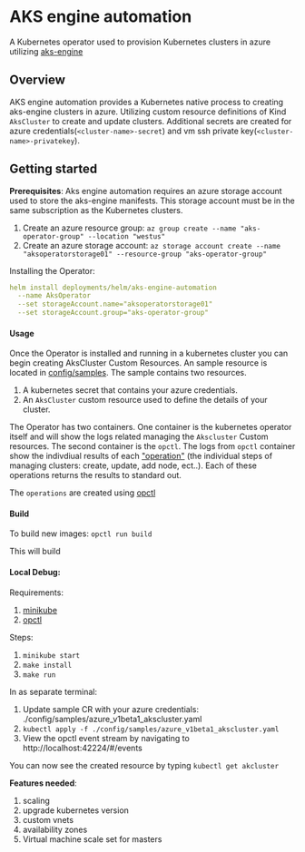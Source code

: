 # AKS engine automation

A Kubernetes operator used to provision Kubernetes clusters in azure utilizing [aks-engine](https://github.com/Azure/aks-engine)

## Overview
AKS engine automation provides a Kubernetes native process to creating aks-engine clusters in azure. 
Utilizing custom resource definitions of Kind `AksCluster` to create and update clusters. 
Additional secrets are created for azure credentials(`<cluster-name>-secret`) and vm ssh private key(`<cluster-name>-privatekey`).

## Getting started

**Prerequisites**:
Aks engine automation requires an azure storage account used to store the aks-engine manifests. 
This storage account must be in the same subscription as the Kubernetes clusters.
1. Create an azure resource group: 
`az group create --name "aks-operator-group" --location "westus"`
1. Create an azure storage account: 
`az storage account create --name "aksoperatorstorage01" --resource-group "aks-operator-group"`

Installing the Operator:
```yaml
helm install deployments/helm/aks-engine-automation 
  --name AksOperator 
  --set storageAccount.name="aksoperatorstorage01" 
  --set storageAccount.group="aks-operator-group"
```

#### Usage
Once the Operator is installed and running in a kubernetes cluster you can begin creating AksCluster Custom Resources.
An sample resource is located in [config/samples](config/samples).
The sample contains two resources.
1. A kubernetes secret that contains your azure credentials.
1. An `AksCluster` custom resource used to define the details of your cluster.

The Operator has two containers. One container is the kubernetes operator itself and will show the logs 
related managing the `Akscluster` Custom resources. The second container is the `opctl`.
The logs from `opctl` container show the indivdiual results of each ["operation"](operations) 
(the individual steps of managing clusters: create, update, add node, ect..). 
Each of these operations returns the results to standard out. 

The `operations` are created using [opctl](https://opctl.io/docs/)

#### Build
To build new images:
`opctl run build`

This will build

#### Local Debug:

Requirements:
1. [minikube](https://kubernetes.io/docs/tasks/tools/install-minikube/)
1. [opctl](https://opctl.io/docs/getting-started/opctl.html)

 Steps:
1. `minikube start`
1. `make install`
1. `make run`

In as separate terminal: 
1. Update sample CR with your azure credentials: ./config/samples/azure_v1beta1_akscluster.yaml
1. `kubectl apply -f ./config/samples/azure_v1beta1_akscluster.yaml`
1. View the opctl event stream by navigating to http://localhost:42224/#/events

You can now see the created resource by typing `kubectl get akcluster`



**Features needed**:
1. scaling
1. upgrade kubernetes version
1. custom vnets
1. availability zones
1. Virtual machine scale set for masters
